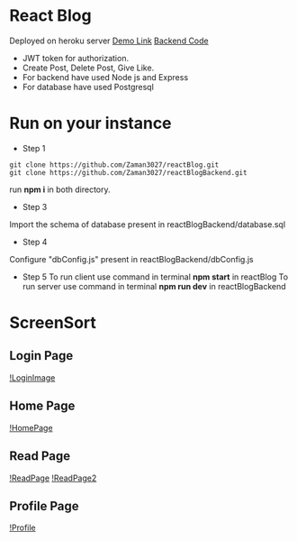 # React Blog
Deployed on heroku server [Demo Link](rzblog.herokuapp.com)
[Backend Code](https://github.com/Zaman3027/reactBlogBackend)

* JWT token for authorization.
* Create Post, Delete Post, Give Like.
* For backend have used Node js and Express
* For database have used Postgresql

# Run on your instance

* Step 1

```
git clone https://github.com/Zaman3027/reactBlog.git 
git clone https://github.com/Zaman3027/reactBlogBackend.git

```

run **npm i** in both directory.

* Step 3

Import the schema of database present in reactBlogBackend/database.sql

* Step 4

Configure "dbConfig.js" present in reactBlogBackend/dbConfig.js

* Step 5
To run client use command in terminal **npm start** in reactBlog
To run server use command in terminal **npm run dev** in reactBlogBackend



# ScreenSort
## Login Page
[!LoginImage](./Images/login.png)
## Home Page
[!HomePage](./Images/Home.png)
## Read Page
[!ReadPage](./Images/readPost.png)
[!ReadPage2](./Images/readPost2.png)
## Profile Page
[!Profile](./Images/Profile.png)
